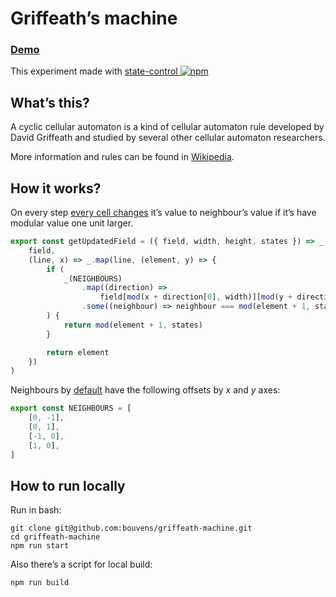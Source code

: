 # Griffeath’s machine

### [Demo](https://bouvens.github.io/griffeath-machine/)
This experiment made with [state-control ![npm][npm-badge]][npm]

[npm-badge]: https://img.shields.io/npm/v/state-control.png?style=flat-square
[npm]: https://www.npmjs.org/package/state-control

## What’s this?

A cyclic cellular automaton is a kind of cellular automaton rule developed by David Griffeath and studied by several other cellular automaton researchers.

More information and rules can be found in [Wikipedia](https://en.wikipedia.org/wiki/Cyclic_cellular_automaton).

## How it works?

On every step [every cell changes](https://github.com/bouvens/griffeath-machine/blob/master/src/utils.js) it’s value to neighbour’s value if it’s have modular value one unit larger.

```javascript
export const getUpdatedField = ({ field, width, height, states }) => _.map(
    field,
    (line, x) => _.map(line, (element, y) => {
        if (
            _(NEIGHBOURS)
                .map((direction) =>
                    field[mod(x + direction[0], width)][mod(y + direction[1], height)])
                .some((neighbour) => neighbour === mod(element + 1, states))
        ) {
            return mod(element + 1, states)
        }

        return element
    })
)
```

Neighbours by [default](https://github.com/bouvens/griffeath-machine/blob/master/src/constants.js) have the following offsets by _x_ and _y_ axes:

```javascript
export const NEIGHBOURS = [
    [0, -1],
    [0, 1],
    [-1, 0],
    [1, 0],
]
```

## How to run locally

Run in bash:
```Shell
git clone git@github.com:bouvens/griffeath-machine.git
cd griffeath-machine
npm run start
```

Also there’s a script for local build:
```Shell
npm run build
```

